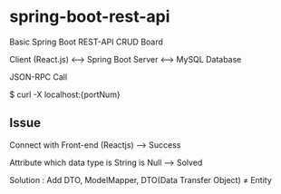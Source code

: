 # spring-boot-rest-api

Basic Spring Boot REST-API CRUD Board

Client (React.js) <--> Spring Boot Server <--> MySQL Database

JSON-RPC Call

$ curl -X localhost:{portNum}

## Issue

Connect with Front-end (Reactjs) --> Success

Attribute which data type is String is Null --> Solved

Solution : Add DTO, ModelMapper, DTO(Data Transfer Object) ≠ Entity
